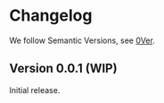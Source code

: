 # Changelog

We follow Semantic Versions, see [0Ver](https://0ver.org/).

## Version 0.0.1 (WIP)

Initial release.
